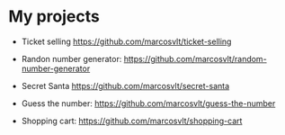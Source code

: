 # My projects


- Ticket selling
https://github.com/marcosvlt/ticket-selling

- Randon number generator:
https://github.com/marcosvlt/random-number-generator

- Secret Santa
https://github.com/marcosvlt/secret-santa

- Guess the number:
https://github.com/marcosvlt/guess-the-number

- Shopping cart:
https://github.com/marcosvlt/shopping-cart
